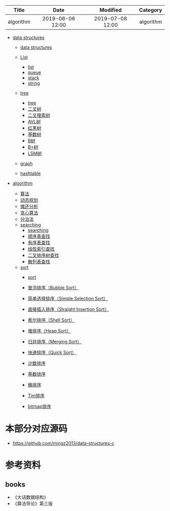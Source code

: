 | Title                | Date             | Modified         | Category          |
|:--------------------:|:----------------:|:----------------:|:-----------------:|
| algorithm            | 2019-06-06 12:00 | 2019-07-08 12:00 | algorithm         |



- [data structures](./data_structures/README.md)
    - [data structures](./data_structures/data_structures.md)

    - [List](./data_structures/list/README.md)
        - [list](./data_structures/list/list.md)
        - [queue](./data_structures/list/queue.md)
        - [stack](./data_structures/list/stack.md)
        - [string](./data_structures/list/string.md)
    
    - [tree](./data_structures/tree/tree.md)
        - [tree](./data_structures/tree/tree.md)
        - [二叉树](./data_structures/tree/二叉树.md)
        - [二叉搜索树](./data_structures/tree/二叉搜索树.md)
        - [AVL树](./data_structures/tree/AVL树.md)
        - [红黑树](./data_structures/tree/红黑树.md)
        - [基数树](./data_structures/tree/基数树.md)
        - [B树](./data_structures/tree/B树.md)
        - [B+树](./data_structures/tree/B+树.md)
        - [LSM树](./data_structures/tree/LSM树.md)
    
    - [graph](./data_structures/graph/README.md)
    - [hashtable](./data_structures/hashtable/README.md)

- [algorithm](./algorithm/README.md)
    - [算法](./algorithm/algorithm.md)
    - [动态规划](./algorithm/动态规则/README.md)
    - [摊还分析](./algorithm/摊还分析/README.md)
    - [贪心算法](./algorithm/贪心算法/README.md)
    - [分治法](./algorithm/分治法/README.md)
    - [searching](./algorithm/searching/README.md)
        - [searching](./algorithm/searching/searching.md)
        - [顺序表查找](./algorithm/searching/sequential_search.md)
        - [有序表查找](./algorithm/searching/sorted_search.md)
        - [线性索引查找](./algorithm/searching/index_search.md)
        - [二叉排序树查找](./algorithm/searching/binary_sort_tree_search.md)
        - [散列表查找](./algorithm/searching/hash_search.md)
    - [sort](./algorithm/sort/README.md)
        - [sort](./algorithm/sort/sort.md)
        - [冒泡排序（Bubble Sort）](./algorithm/sort/bubble_sort.md)
        - [简单选择排序（Simple Selection Sort）](./algorithm/sort/select_sort.md)
        - [直接插入排序（Straight Insertion Sort）](./algorithm/sort/insert_sort.md)
        - [希尔排序（Shell Sort）](./algorithm/sort/shell_sort.md)
        - [堆排序（Heap Sort）](./algorithm/sort/heap_sort.md)
        - [归并排序（Merging Sort）](./algorithm/sort/merging_sort.md)
        - [快速排序（Quick Sort）](./algorithm/sort/quick_sort.md)
        
        - [计数排序](./algorithm/sort/计数排序.md)
        - [基数排序](./algorithm/sort/基数排序.md)
        - [桶排序](./algorithm/sort/桶排序.md)
        - [Tim排序](./algorithm/sort/tim_sort.md)
        - [bitmap排序](./algorithm/sort/bitmap排序.md)



# 本部分对应源码
- https://github.com/mingz2013/data-structures-c



# 参考资料
## books
- 《大话数据结构》
- 《算法导论》第三版